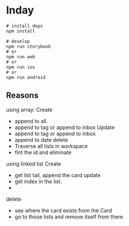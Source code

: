 # Inday

```shell
# install deps
npm install

# develop
npm run storybook
# or
npm run web
# or
npm run ios
# or
npm run android
```

## Reasons

using array:
Create

- append to all.
- append to tag or append to inbox
  Update
- append to tag or append to inbox
- append to date
  delete
- Traverse all lists in workspace
- fint the id and eliminate

using linked list
Create

- get list tail, append the card
  update
- get index in the list.
-

delete

- see where the card exists from the Card
- go to those lists and remove itself from there

